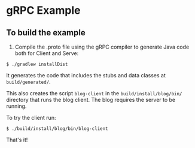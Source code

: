 gRPC Example
==============================================

## <a name="to-build-the-examples"></a> To build the example

1. Compile the .proto file using the gRPC compiler to generate Java code both for Client and Serve:
```
$ ./gradlew installDist
```

It generates the code that includes the stubs and data classes at `build/generated/`.

This also creates the script `blog-client` in the
`build/install/blog/bin/` directory that runs the blog client. The
blog requires the server to be running.

To try the client run:

```
$ ./build/install/blog/bin/blog-client
```

That's it!
